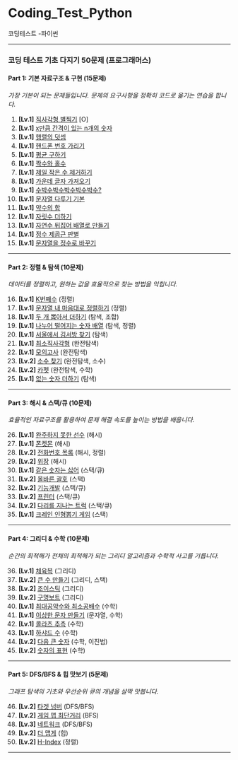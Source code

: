 # Coding_Test_Python
코딩테스트 -파이썬

-----

### **코딩 테스트 기초 다지기 50문제 (프로그래머스)**

#### **Part 1: 기본 자료구조 & 구현 (15문제)**

*가장 기본이 되는 문제들입니다. 문제의 요구사항을 정확히 코드로 옮기는 연습을 합니다.*

1.  **[Lv.1]** [직사각형 별찍기](https://school.programmers.co.kr/learn/courses/30/lessons/12969) [O]
2.  **[Lv.1]** [x만큼 간격이 있는 n개의 숫자](https://school.programmers.co.kr/learn/courses/30/lessons/12954)
3.  **[Lv.1]** [행렬의 덧셈](https://school.programmers.co.kr/learn/courses/30/lessons/12950)
4.  **[Lv.1]** [핸드폰 번호 가리기](https://school.programmers.co.kr/learn/courses/30/lessons/12948)
5.  **[Lv.1]** [평균 구하기](https://school.programmers.co.kr/learn/courses/30/lessons/12944)
6.  **[Lv.1]** [짝수와 홀수](https://school.programmers.co.kr/learn/courses/30/lessons/12937)
7.  **[Lv.1]** [제일 작은 수 제거하기](https://school.programmers.co.kr/learn/courses/30/lessons/12935)
8.  **[Lv.1]** [가운데 글자 가져오기](https://school.programmers.co.kr/learn/courses/30/lessons/12903)
9.  **[Lv.1]** [수박수박수박수박수박수?](https://school.programmers.co.kr/learn/courses/30/lessons/12922)
10. **[Lv.1]** [문자열 다루기 기본](https://school.programmers.co.kr/learn/courses/30/lessons/12918)
11. **[Lv.1]** [약수의 합](https://school.programmers.co.kr/learn/courses/30/lessons/12928)
12. **[Lv.1]** [자릿수 더하기](https://school.programmers.co.kr/learn/courses/30/lessons/12931)
13. **[Lv.1]** [자연수 뒤집어 배열로 만들기](https://school.programmers.co.kr/learn/courses/30/lessons/12932)
14. **[Lv.1]** [정수 제곱근 판별](https://school.programmers.co.kr/learn/courses/30/lessons/12934)
15. **[Lv.1]** [문자열을 정수로 바꾸기](https://school.programmers.co.kr/learn/courses/30/lessons/12925)

-----

#### **Part 2: 정렬 & 탐색 (10문제)**

*데이터를 정렬하고, 원하는 값을 효율적으로 찾는 방법을 익힙니다.*

16. **[Lv.1]** [K번째수](https://school.programmers.co.kr/learn/courses/30/lessons/42748) (정렬)
17. **[Lv.1]** [문자열 내 마음대로 정렬하기](https://school.programmers.co.kr/learn/courses/30/lessons/12915) (정렬)
18. **[Lv.1]** [두 개 뽑아서 더하기](https://school.programmers.co.kr/learn/courses/30/lessons/68644) (탐색, 조합)
19. **[Lv.1]** [나누어 떨어지는 숫자 배열](https://school.programmers.co.kr/learn/courses/30/lessons/12910) (탐색, 정렬)
20. **[Lv.1]** [서울에서 김서방 찾기](https://school.programmers.co.kr/learn/courses/30/lessons/12919) (탐색)
21. **[Lv.1]** [최소직사각형](https://school.programmers.co.kr/learn/courses/30/lessons/86491) (완전탐색)
22. **[Lv.1]** [모의고사](https://school.programmers.co.kr/learn/courses/30/lessons/42840) (완전탐색)
23. **[Lv.2]** [소수 찾기](https://school.programmers.co.kr/learn/courses/30/lessons/42839) (완전탐색, 소수)
24. **[Lv.2]** [카펫](https://school.programmers.co.kr/learn/courses/30/lessons/42842) (완전탐색, 수학)
25. **[Lv.1]** [없는 숫자 더하기](https://school.programmers.co.kr/learn/courses/30/lessons/86051) (탐색)

-----

#### **Part 3: 해시 & 스택/큐 (10문제)**

*효율적인 자료구조를 활용하여 문제 해결 속도를 높이는 방법을 배웁니다.*

26. **[Lv.1]** [완주하지 못한 선수](https://school.programmers.co.kr/learn/courses/30/lessons/42576) (해시)
27. **[Lv.1]** [폰켓몬](https://school.programmers.co.kr/learn/courses/30/lessons/1845) (해시)
28. **[Lv.2]** [전화번호 목록](https://school.programmers.co.kr/learn/courses/30/lessons/42577) (해시, 정렬)
29. **[Lv.2]** [위장](https://school.programmers.co.kr/learn/courses/30/lessons/42578) (해시)
30. **[Lv.1]** [같은 숫자는 싫어](https://school.programmers.co.kr/learn/courses/30/lessons/12906) (스택/큐)
31. **[Lv.2]** [올바른 괄호](https://school.programmers.co.kr/learn/courses/30/lessons/12909) (스택)
32. **[Lv.2]** [기능개발](https://school.programmers.co.kr/learn/courses/30/lessons/42586) (스택/큐)
33. **[Lv.2]** [프린터](https://school.programmers.co.kr/learn/courses/30/lessons/42587) (스택/큐)
34. **[Lv.2]** [다리를 지나는 트럭](https://school.programmers.co.kr/learn/courses/30/lessons/42583) (스택/큐)
35. **[Lv.1]** [크레인 인형뽑기 게임](https://school.programmers.co.kr/learn/courses/30/lessons/64061) (스택)

-----

#### **Part 4: 그리디 & 수학 (10문제)**

*순간의 최적해가 전체의 최적해가 되는 그리디 알고리즘과 수학적 사고를 기릅니다.*

36. **[Lv.1]** [체육복](https://school.programmers.co.kr/learn/courses/30/lessons/42862) (그리디)
37. **[Lv.2]** [큰 수 만들기](https://school.programmers.co.kr/learn/courses/30/lessons/42883) (그리디, 스택)
38. **[Lv.2]** [조이스틱](https://school.programmers.co.kr/learn/courses/30/lessons/42860) (그리디)
39. **[Lv.2]** [구명보트](https://school.programmers.co.kr/learn/courses/30/lessons/42885) (그리디)
40. **[Lv.1]** [최대공약수와 최소공배수](https://school.programmers.co.kr/learn/courses/30/lessons/12940) (수학)
41. **[Lv.1]** [이상한 문자 만들기](https://school.programmers.co.kr/learn/courses/30/lessons/12930) (문자열, 수학)
42. **[Lv.1]** [콜라츠 추측](https://school.programmers.co.kr/learn/courses/30/lessons/12943) (수학)
43. **[Lv.1]** [하샤드 수](https://school.programmers.co.kr/learn/courses/30/lessons/12947) (수학)
44. **[Lv.2]** [다음 큰 숫자](https://school.programmers.co.kr/learn/courses/30/lessons/12911) (수학, 이진법)
45. **[Lv.2]** [숫자의 표현](https://school.programmers.co.kr/learn/courses/30/lessons/12924) (수학)

-----

#### **Part 5: DFS/BFS & 힙 맛보기 (5문제)**

*그래프 탐색의 기초와 우선순위 큐의 개념을 살짝 맛봅니다.*

46. **[Lv.2]** [타겟 넘버](https://www.google.com/search?q=https://school.programmers.co.kr/learn/courses/30/lessons/42841) (DFS/BFS)
47. **[Lv.2]** [게임 맵 최단거리](https://school.programmers.co.kr/learn/courses/30/lessons/1844) (BFS)
48. **[Lv.3]** [네트워크](https://school.programmers.co.kr/learn/courses/30/lessons/43162) (DFS/BFS)
49. **[Lv.2]** [더 맵게](https://school.programmers.co.kr/learn/courses/30/lessons/42626) (힙)
50. **[Lv.2]** [H-Index](https://school.programmers.co.kr/learn/courses/30/lessons/42747) (정렬)

-----
